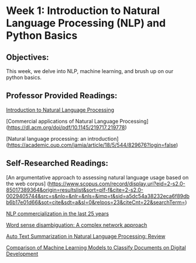 # **Week 1: Introduction to Natural Language Processing (NLP) and Python Basics**


## **Objectives:**

This week, we delve into NLP, machine learning, and brush up on our python basics.

## **Professor Provided Readings:**

[Introduction to Natural Language Processing
](https://surface.syr.edu/cgi/viewcontent.cgi?article=1043&context=istpub)

[Commercial applications of Natural Language Processing]
(https://dl.acm.org/doi/pdf/10.1145/219717.219778)

[Natural language processing: an introduction]
(https://academic.oup.com/jamia/article/18/5/544/829676?login=false)

## **Self-Researched Readings:**  

[An argumentative approach to assessing natural language usage based on the web corpus]
(https://www.scopus.com/record/display.uri?eid=2-s2.0-85017389364&origin=resultslist&sort=plf-f&cite=2-s2.0-0029405744&src=s&nlo=&nlr=&nls=&imp=t&sid=a5dc54a38232eca6f89dbb6b17e01d66&sot=cite&sdt=a&sl=0&relpos=23&citeCnt=22&searchTerm=)

[NLP commercialization in the last 25 years](https://link.springer.com/chapter/10.1007/978-3-030-20257-6_17)

[Word sense disambiguation: A complex network approach](https://www.scopus.com/record/display.uri?eid=2-s2.0-85017238271&origin=resultslist)

[Auto Text Summarization in Natural Language Processing: Review](https://doi.org/10.1007/s10462-017-9567-2)

[Comparison of Machine Learning Models to Classify Documents on Digital Development](https://ieeexplore.ieee.org/document/9064325)


